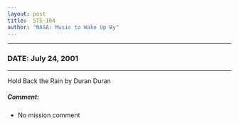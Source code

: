 ```yaml
---
layout: post
title:  STS-104
author: "NASA: Music to Wake Up By"
---
```


----
### DATE: July 24, 2001
----
Hold Back the Rain by Duran Duran

##### Comment:
* No mission comment
